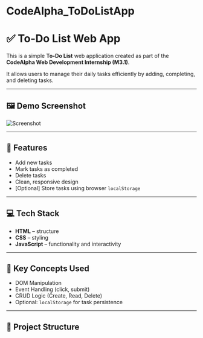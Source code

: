 # CodeAlpha_ToDoListApp

# ✅ To-Do List Web App

This is a simple **To-Do List** web application created as part of the **CodeAlpha Web Development Internship (M3.1)**.

It allows users to manage their daily tasks efficiently by adding, completing, and deleting tasks.

---

## 🖼️ Demo Screenshot

![Screenshot](screenshot.png) <!-- صورة من التطبيق لو حبيت -->

---

## 🚀 Features

- Add new tasks
- Mark tasks as completed
- Delete tasks
- Clean, responsive design
- [Optional] Store tasks using browser `localStorage`

---

## 💻 Tech Stack

- **HTML** – structure
- **CSS** – styling
- **JavaScript** – functionality and interactivity

---

## 🧠 Key Concepts Used

- DOM Manipulation
- Event Handling (click, submit)
- CRUD Logic (Create, Read, Delete)
- Optional: `localStorage` for task persistence

---

## 📁 Project Structure

